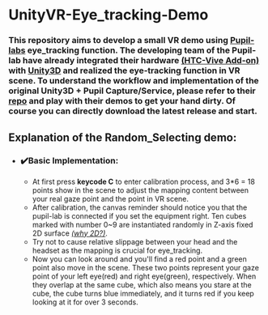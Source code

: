 # UnityVR-Eye_tracking-Demo
### This repository aims to develop a small VR demo using [Pupil-labs](https://pupil-labs.com/) eye_tracking function. The developing team of the Pupil-lab have already integrated their hardware [(HTC-Vive Add-on)](https://docs.pupil-labs.com/vr-ar/htc-vive/) with [Unity3D](https://unity.com/cn) and realized the eye-tracking function in VR scene. To understand the workflow and implementation of the original Unity3D + Pupil Capture/Service, please refer to their [repo](https://github.com/pupil-labs/hmd-eyes/blob/master/docs/Developer.md) and play with their demos to get your hand dirty. Of course you can directly download the latest release and start.


## Explanation of the Random_Selecting demo:
- ### ✔️Basic Implementation: 
  - At first press **keycode C** to enter calibration process, and 3*6 = 18 points show in the scene to adjust the mapping content between your real gaze point and the point in VR scene.
  - After calibration, the canvas reminder should notice you that the pupil-lab is connected if you set the equipment right. Ten cubes marked with number 0~9 are instantiated randomly in Z-axis fixed 2D surface [*(why 2D?)*]().
  - Try not to cause relative slippage between your head and the headset as the mapping is crucial for eye_tracking. 
  - Now you can look around and you'll find a red point and a green point also move in the scene. These two points represent your gaze point of your left eye(red) and right eye(green), respectively. When they overlap at the same cube, which also means you stare at the cube, the cube turns blue immediately, and it turns red if you keep looking at it for over 3 seconds.
